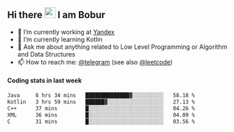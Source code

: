 ## Hi there <img src="https://media.giphy.com/media/hvRJCLFzcasrR4ia7z/giphy.gif" width="25px" height="25px"> I am Bobur

- 💼 I’m currently working at [Yandex](https://yandex.ru/)
- 🌱 I’m currently learning Kotlin
- 💬 Ask me about anything related to Low Level Programming or Algorithm and Data Structures
- 📫 How to reach me: [@telegram](https://t.me/octoant) (see also [@leetcode](https://leetcode.com/octoant/))    

#### Coding stats in last week

<!--START_SECTION:waka-->

```txt
Java     8 hrs 34 mins   ██████████████▓░░░░░░░░░░   58.18 %
Kotlin   3 hrs 59 mins   ██████▓░░░░░░░░░░░░░░░░░░   27.13 %
C++      37 mins         █░░░░░░░░░░░░░░░░░░░░░░░░   04.26 %
XML      36 mins         █░░░░░░░░░░░░░░░░░░░░░░░░   04.09 %
C        31 mins         █░░░░░░░░░░░░░░░░░░░░░░░░   03.56 %
```

<!--END_SECTION:waka-->
